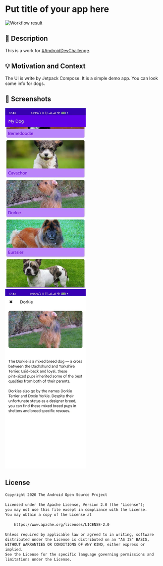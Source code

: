 # Put title of your app here

<!--- Replace <OWNER> with your Github Username and <REPOSITORY> with the name of your repository. -->
<!--- You can find both of these in the url bar when you open your repository in github. -->
![Workflow result](https://github.com/xanderwang/MyDog/workflows/Check/badge.svg)


## :scroll: Description
<!--- Describe your app in one or two sentences -->

This is a work for [#AndroidDevChallenge](https://developer.android.com/dev-challenge).

## :bulb: Motivation and Context
<!--- Optionally point readers to interesting parts of your submission. -->
<!--- What are you especially proud of? -->
The UI is write by Jetpack Compose. It is a simple demo app.
You can look some info for dogs.

## :camera_flash: Screenshots
<!-- You can add more screenshots here if you like -->
<img src="/results/screenshot_1.jpg" width="260">&emsp;<img src="/results/screenshot_2.jpg" width="260">

## License
```
Copyright 2020 The Android Open Source Project

Licensed under the Apache License, Version 2.0 (the "License");
you may not use this file except in compliance with the License.
You may obtain a copy of the License at

    https://www.apache.org/licenses/LICENSE-2.0

Unless required by applicable law or agreed to in writing, software
distributed under the License is distributed on an "AS IS" BASIS,
WITHOUT WARRANTIES OR CONDITIONS OF ANY KIND, either express or implied.
See the License for the specific language governing permissions and
limitations under the License.
```